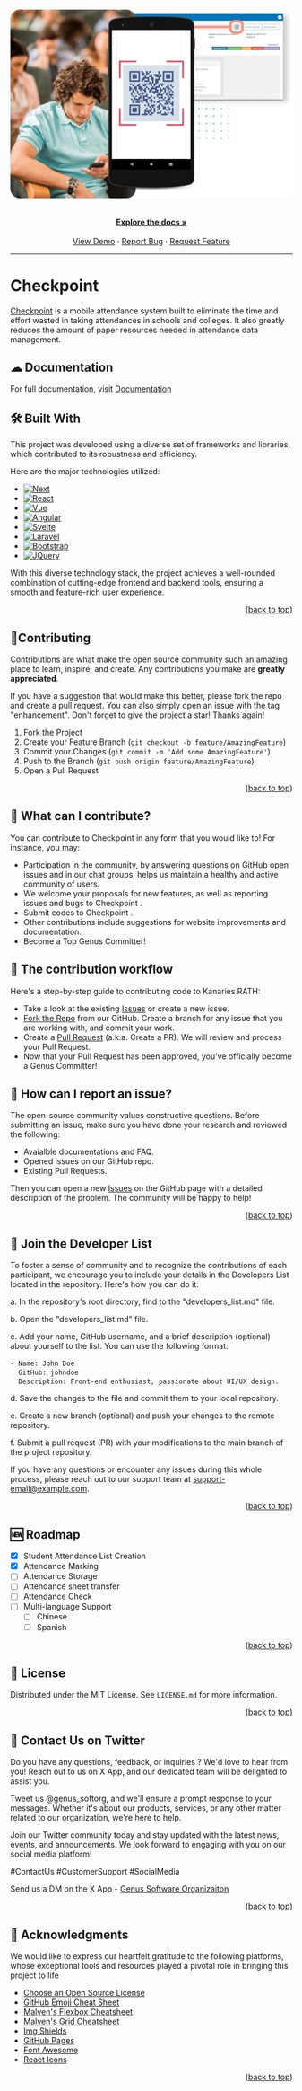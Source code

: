<a name="readme-top"></a>

<!-- PROJECT LOGO -->
<br />
<div align="center">
  <a href="https://github.com/othneildrew/Best-README-Template">
    <img src="appimg.jpg" alt="Logo">
  </a>

  <p align="center">
    <br />
    <a href="https://github.com/genus-so/docs"><strong>Explore the docs »</strong></a>
    <br />
    <br />
    <a href="https://github.com/genus-so/demo">View Demo</a>
    ·
    <a href="https://github.com/genus-so/demo">Report Bug</a>
    ·
    <a href="https://github.com/genus-so/demo">Request Feature</a>
  </p>
</div>

---

#  Checkpoint

[Checkpoint](https://checkpoint.app) is a mobile attendance system built to eliminate the time and effort wasted in taking attendances in schools and colleges. It also greatly reduces the amount of paper resources needed in attendance data management.

<!-- DOCUMENTATION -->

## ☁ Documentation

For full documentation, visit [Documentation](docs.md)

## 🛠️  Built With

This project was developed using a diverse set of frameworks and libraries, which contributed to its robustness and efficiency. 

Here are the major technologies utilized:

* [![Next][Next.js]][Next-url]
* [![React][React.js]][React-url]
* [![Vue][Vue.js]][Vue-url]
* [![Angular][Angular.io]][Angular-url]
* [![Svelte][Svelte.dev]][Svelte-url]
* [![Laravel][Laravel.com]][Laravel-url]
* [![Bootstrap][Bootstrap.com]][Bootstrap-url]
* [![JQuery][JQuery.com]][JQuery-url]

With this diverse technology stack, the project achieves a well-rounded combination of cutting-edge frontend and backend tools, ensuring a smooth and feature-rich user experience.

<p align="right">(<a href="#readme-top">back to top</a>)</p>

<!-- CONTRIBUTING -->
## 👥Contributing

Contributions are what make the open source community such an amazing place to learn, inspire, and create. Any contributions you make are **greatly appreciated**.

If you have a suggestion that would make this better, please fork the repo and create a pull request. You can also simply open an issue with the tag "enhancement".
Don't forget to give the project a star! Thanks again!

1. Fork the Project
2. Create your Feature Branch (`git checkout -b feature/AmazingFeature`)
3. Commit your Changes (`git commit -m 'Add some AmazingFeature'`)
4. Push to the Branch (`git push origin feature/AmazingFeature`)
5. Open a Pull Request

<p align="right">(<a href="#readme-top">back to top</a>)</p>

## 💪 What can I contribute?

You can contribute to Checkpoint in any form that you would like to! For instance, you may:

- Participation in the community, by answering questions on GitHub open issues and in our chat groups, helps us maintain a healthy and active community of users.
- We welcome your proposals for new features, as well as reporting issues and bugs to Checkpoint .
- Submit codes to Checkpoint .
- Other contributions include suggestions for website improvements and documentation.
- Become a Top Genus Committer!

## 📐 The contribution workflow
Here's a step-by-step guide to contributing code to Kanaries RATH:

- Take a look at the existing [Issues](https://checkpoint.app) or create a new issue.
- [Fork the Repo](https://checkpoint.app) from our GitHub. Create a branch for any issue that you are working with, and commit your work.
- Create a [Pull Request](https://checkpoint.app) (a.k.a. Create a PR). We will review and process your Pull Request.
- Now that your Pull Request has been approved, you've officially become a Genus Committer!

## 🐞 How can I report an issue?
The open-source community values constructive questions. Before submitting an issue, make sure you have done your research and reviewed the following:

- Avaialble documentations and FAQ.
- Opened issues on our GitHub repo.
- Existing Pull Requests.
  
Then you can open a new [Issues](https://checkpoint.app) on the GitHub page with a detailed description of the problem. The community will be happy to help!

<p align="right">(<a href="#readme-top">back to top</a>)</p>

## 📐 Join the Developer List
To foster a sense of community and to recognize the contributions of each participant, we encourage you to include your details in the Developers List located in the repository. Here's how you can do it:

   a. In the repository's root directory, find to the "developers_list.md" file.

   b. Open the "developers_list.md" file.

   c. Add your name, GitHub username, and a brief description (optional) about yourself to the list. You can use the following format:

   ```
   - Name: John Doe
     GitHub: johndoe
     Description: Front-end enthusiast, passionate about UI/UX design.
   ```

   d. Save the changes to the file and commit them to your local repository.

   e. Create a new branch (optional) and push your changes to the remote repository.

   f. Submit a pull request (PR) with your modifications to the main branch of the project repository.

If you have any questions or encounter any issues during this whole process, please reach out to our support team at [support-email@example.com](mailto:support-email@example.com).

<!-- USAGE EXAMPLES -->

<p align="right">(<a href="#readme-top">back to top</a>)</p>

<!-- ROADMAP -->
## 🆕 Roadmap

- [x] Student Attendance List Creation
- [x] Attendance Marking
- [ ] Attendance Storage
- [ ] Attendance sheet transfer
- [ ] Attendance Check
- [ ] Multi-language Support
    - [ ] Chinese
    - [ ] Spanish

<p align="right">(<a href="#readme-top">back to top</a>)</p>

<!-- LICENSE -->
## 💼 License

Distributed under the MIT License. See `LICENSE.md` for more information.

<p align="right">(<a href="#readme-top">back to top</a>)</p>

<!-- CONTACT -->
## 📱 Contact Us on Twitter

Do you have any questions, feedback, or inquiries ? We'd love to hear from you! Reach out to us on X App, and our dedicated team will be delighted to assist you.

Tweet us @genus_softorg, and we'll ensure a prompt response to your messages. Whether it's about our products, services, or any other matter related to our organization, we're here to help.

Join our Twitter community today and stay updated with the latest news, events, and announcements. We look forward to engaging with you on our social media platform!

#ContactUs #CustomerSupport #SocialMedia 

Send us a DM on the X App - [Genus Software Organizaiton](https://twitter.com/genus_softorg) 

<p align="right">(<a href="#readme-top">back to top</a>)</p>

<!-- ACKNOWLEDGMENTS -->
## 🙏 Acknowledgments

We would like to express our heartfelt gratitude to the following platforms, whose exceptional tools and resources played a pivotal role in bringing this project to life

* [Choose an Open Source License](https://choosealicense.com)
* [GitHub Emoji Cheat Sheet](https://www.webpagefx.com/tools/emoji-cheat-sheet)
* [Malven's Flexbox Cheatsheet](https://flexbox.malven.co/)
* [Malven's Grid Cheatsheet](https://grid.malven.co/)
* [Img Shields](https://shields.io)
* [GitHub Pages](https://pages.github.com)
* [Font Awesome](https://fontawesome.com)
* [React Icons](https://react-icons.github.io/react-icons/search)

<p align="right">(<a href="#readme-top">back to top</a>)</p>

<!-- MARKDOWN LINKS & IMAGES -->
<!-- https://www.markdownguide.org/basic-syntax/#reference-style-links -->
[contributors-shield]: https://img.shields.io/github/contributors/othneildrew/Best-README-Template.svg?style=for-the-badge
[contributors-url]: https://github.com/othneildrew/Best-README-Template/graphs/contributors
[forks-shield]: https://img.shields.io/github/forks/othneildrew/Best-README-Template.svg?style=for-the-badge
[forks-url]: https://github.com/othneildrew/Best-README-Template/network/members
[stars-shield]: https://img.shields.io/github/stars/othneildrew/Best-README-Template.svg?style=for-the-badge
[stars-url]: https://github.com/othneildrew/Best-README-Template/stargazers
[issues-shield]: https://img.shields.io/github/issues/othneildrew/Best-README-Template.svg?style=for-the-badge
[issues-url]: https://github.com/othneildrew/Best-README-Template/issues
[license-shield]: https://img.shields.io/github/license/othneildrew/Best-README-Template.svg?style=for-the-badge
[license-url]: https://github.com/othneildrew/Best-README-Template/blob/master/LICENSE.txt
[linkedin-shield]: https://img.shields.io/badge/-LinkedIn-black.svg?style=for-the-badge&logo=linkedin&colorB=555
[linkedin-url]: https://linkedin.com/in/othneildrew
[product-screenshot]: images/screenshot.png
[Next.js]: https://img.shields.io/badge/next.js-000000?style=for-the-badge&logo=nextdotjs&logoColor=white
[Next-url]: https://nextjs.org/
[React.js]: https://img.shields.io/badge/React-20232A?style=for-the-badge&logo=react&logoColor=61DAFB
[React-url]: https://reactjs.org/
[Vue.js]: https://img.shields.io/badge/Vue.js-35495E?style=for-the-badge&logo=vuedotjs&logoColor=4FC08D
[Vue-url]: https://vuejs.org/
[Angular.io]: https://img.shields.io/badge/Angular-DD0031?style=for-the-badge&logo=angular&logoColor=white
[Angular-url]: https://angular.io/
[Svelte.dev]: https://img.shields.io/badge/Svelte-4A4A55?style=for-the-badge&logo=svelte&logoColor=FF3E00
[Svelte-url]: https://svelte.dev/
[Laravel.com]: https://img.shields.io/badge/Laravel-FF2D20?style=for-the-badge&logo=laravel&logoColor=white
[Laravel-url]: https://laravel.com
[Bootstrap.com]: https://img.shields.io/badge/Bootstrap-563D7C?style=for-the-badge&logo=bootstrap&logoColor=white
[Bootstrap-url]: https://getbootstrap.com
[JQuery.com]: https://img.shields.io/badge/jQuery-0769AD?style=for-the-badge&logo=jquery&logoColor=white
[JQuery-url]: https://jquery.com 
